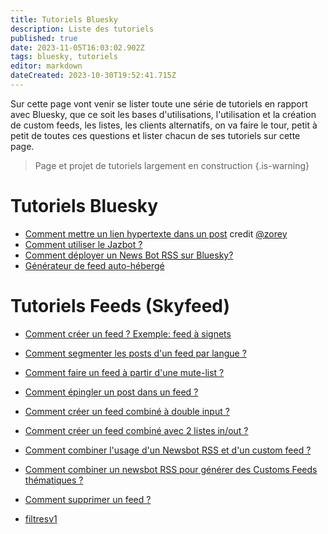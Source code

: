 ```yaml
---
title: Tutoriels Bluesky
description: Liste des tutoriels 
published: true
date: 2023-11-05T16:03:02.902Z
tags: bluesky, tutoriels
editor: markdown
dateCreated: 2023-10-30T19:52:41.715Z
---
```


Sur cette page vont venir se lister toute une série de tutoriels en rapport avec Bluesky, que ce soit les bases d'utilisations, l'utilisation et la création de custom feeds, les listes, les clients alternatifs, on va faire le tour, petit à petit de toutes ces questions et lister chacun de ses tutoriels sur cette page. 

> Page et projet de tutoriels largement en construction
{.is-warning}

# Tutoriels Bluesky
- [Comment mettre un lien hypertexte dans un post](https://bsky.app/profile/zorey.bsky.social/post/3kdgygxet3d2l) credit [@zorey](https://bsky.app/profile/zorey.bsky.social)
- [Comment utiliser le Jazbot ?](/fr/tutoriels/jazbot) 
- [Comment déployer un News Bot RSS sur Bluesky?](/fr/tutoriels/newsbot-rss-bluesky)
- [Générateur de feed auto-hébergé](/fr/tutoriels/feed-generator)

# Tutoriels Feeds (Skyfeed)


- [Comment créer un feed ? Exemple: feed à signets](/fr/tutoriels/signets)
- [Comment segmenter les posts d'un feed par langue ?](/fr/tutoriels/segmentation-langue)
- [Comment faire un feed à partir d'une mute-list ?](/fr/tutoriels/fausse-mute-list)
- [Comment épingler un post dans un feed ? ](/fr/tutoriels/single-post-epingle)
- [Comment créer un feed combiné à double input ?](/fr/tutoriels/feed-combine)
- [Comment créer un feed combiné avec 2 listes in/out ?](/fr/tutoriels/feed-combine-mute)
- [Comment combiner l'usage d'un Newsbot RSS et d'un custom feed ?](/fr/tutoriels/newsbot-customfeeds)
- [Comment combiner un newsbot RSS pour générer des Customs Feeds thématiques ?](/fr/tutoriels/newsbot-customfeeds)
- [Comment supprimer un feed ?](/fr/tutoriels/supprimer-feed)

- [filtresv1](/fr/tutoriels/filtresv1)




